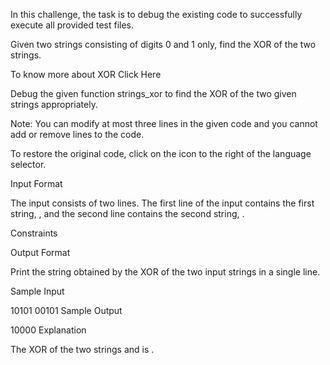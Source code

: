In this challenge, the task is to debug the existing code to successfully execute all provided test files.

Given two strings consisting of digits 0 and 1 only, find the XOR of the two strings.

To know more about XOR Click Here

Debug the given function strings_xor to find the XOR of the two given strings appropriately.

Note: You can modify at most three lines in the given code and you cannot add or remove lines to the code.

To restore the original code, click on the icon to the right of the language selector.

Input Format

The input consists of two lines. The first line of the input contains the first string, , and the second line contains the second string, .

Constraints

Output Format

Print the string obtained by the XOR of the two input strings in a single line.

Sample Input

10101
00101
Sample Output

10000
Explanation

The XOR of the two strings  and  is .
